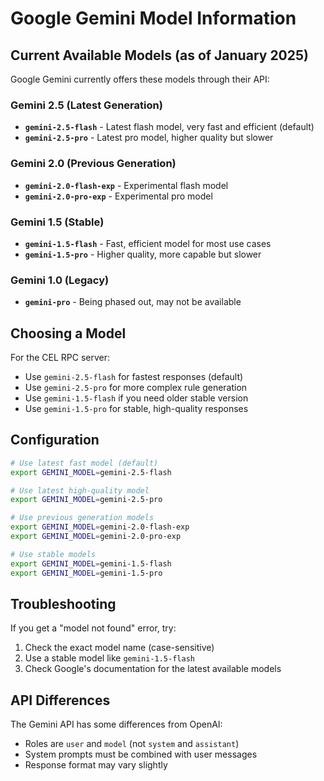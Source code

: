 # Google Gemini Model Information

## Current Available Models (as of January 2025)

Google Gemini currently offers these models through their API:

### Gemini 2.5 (Latest Generation)
- **`gemini-2.5-flash`** - Latest flash model, very fast and efficient (default)
- **`gemini-2.5-pro`** - Latest pro model, higher quality but slower

### Gemini 2.0 (Previous Generation)
- **`gemini-2.0-flash-exp`** - Experimental flash model
- **`gemini-2.0-pro-exp`** - Experimental pro model

### Gemini 1.5 (Stable)
- **`gemini-1.5-flash`** - Fast, efficient model for most use cases
- **`gemini-1.5-pro`** - Higher quality, more capable but slower

### Gemini 1.0 (Legacy)
- **`gemini-pro`** - Being phased out, may not be available

## Choosing a Model

For the CEL RPC server:
- Use `gemini-2.5-flash` for fastest responses (default)
- Use `gemini-2.5-pro` for more complex rule generation
- Use `gemini-1.5-flash` if you need older stable version
- Use `gemini-1.5-pro` for stable, high-quality responses

## Configuration

```bash
# Use latest fast model (default)
export GEMINI_MODEL=gemini-2.5-flash

# Use latest high-quality model
export GEMINI_MODEL=gemini-2.5-pro

# Use previous generation models
export GEMINI_MODEL=gemini-2.0-flash-exp
export GEMINI_MODEL=gemini-2.0-pro-exp

# Use stable models
export GEMINI_MODEL=gemini-1.5-flash
export GEMINI_MODEL=gemini-1.5-pro
```

## Troubleshooting

If you get a "model not found" error, try:
1. Check the exact model name (case-sensitive)
2. Use a stable model like `gemini-1.5-flash`
3. Check Google's documentation for the latest available models

## API Differences

The Gemini API has some differences from OpenAI:
- Roles are `user` and `model` (not `system` and `assistant`)
- System prompts must be combined with user messages
- Response format may vary slightly